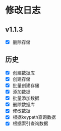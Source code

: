 
# 修改日志


## v1.1.3
- [x] 删除存储

## 历史
- [x] 创建数据库
- [x] 创建存储
- [x] 批量创建存储
- [x] 添加数据
- [x] 批量添加数据
- [x] 删除数据库
- [x] 修改数据
- [x] 根据keypath查询数据
- [x] 根据索引查询数据

